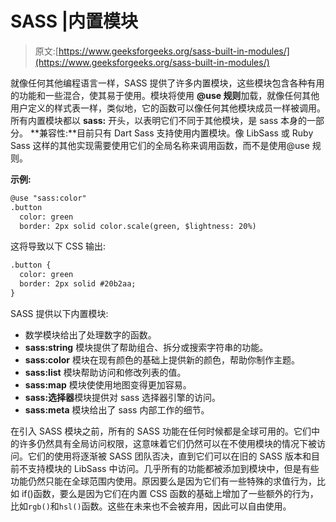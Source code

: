 # SASS |内置模块

> 原文:[https://www.geeksforgeeks.org/sass-built-in-modules/](https://www.geeksforgeeks.org/sass-built-in-modules/)

就像任何其他编程语言一样，SASS 提供了许多内置模块，这些模块包含各种有用的功能和一些混合，使其易于使用。模块将使用 **@use 规则**加载，就像任何其他用户定义的样式表一样，类似地，它的函数可以像任何其他模块成员一样被调用。所有内置模块都以 **sass:** 开头，以表明它们不同于其他模块，是 sass 本身的一部分。
**兼容性:**目前只有 Dart Sass 支持使用内置模块。像 LibSass 或 Ruby Sass 这样的其他实现需要使用它们的全局名称来调用函数，而不是使用@use 规则。

**示例:**

```html
@use "sass:color"
.button
  color: green
  border: 2px solid color.scale(green, $lightness: 20%)
```

这将导致以下 CSS 输出:

```html
.button {
  color: green
  border: 2px solid #20b2aa;
}

```

SASS 提供以下内置模块:

*   数学模块给出了处理数字的函数。
*   **sass:string** 模块提供了帮助组合、拆分或搜索字符串的功能。
*   **sass:color** 模块在现有颜色的基础上提供新的颜色，帮助你制作主题。
*   **sass:list** 模块帮助访问和修改列表的值。
*   **sass:map** 模块使使用地图变得更加容易。
*   **sass:选择器**模块提供对 sass 选择器引擎的访问。
*   **sass:meta** 模块给出了 sass 内部工作的细节。

在引入 SASS 模块之前，所有的 SASS 功能在任何时候都是全球可用的。它们中的许多仍然具有全局访问权限，这意味着它们仍然可以在不使用模块的情况下被访问。它们的使用将逐渐被 SASS 团队否决，直到它们可以在旧的 SASS 版本和目前不支持模块的 LibSass 中访问。几乎所有的功能都被添加到模块中，但是有些功能仍然只能在全球范围内使用。原因要么是因为它们有一些特殊的求值行为，比如 if()函数，要么是因为它们在内置 CSS 函数的基础上增加了一些额外的行为，比如`rgb()`和`hsl()`函数。这些在未来也不会被弃用，因此可以自由使用。